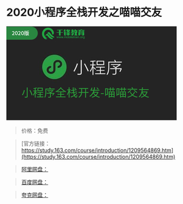 # 2020小程序全栈开发之喵喵交友

![img](../../../assets/study163/free/035b94440c274267a0a285d4edf03c5d.jpg)

> 价格：免费

> [官方链接：https://study.163.com/course/introduction/1209564869.htm](https://study.163.com/course/introduction/1209564869.htm)

> [阿里网盘：]()

> [百度网盘：]()

> [夸克网盘：]()
